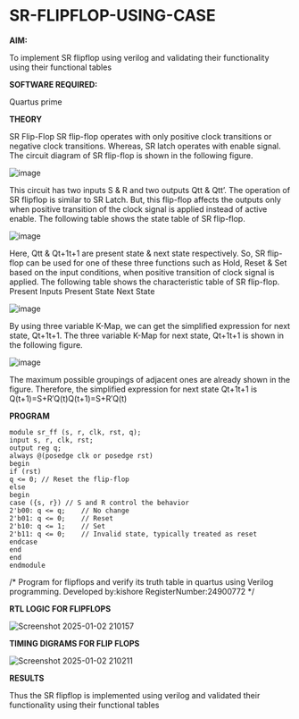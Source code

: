 # SR-FLIPFLOP-USING-CASE

**AIM:**

To implement  SR flipflop using verilog and validating their functionality using their functional tables

**SOFTWARE REQUIRED:**

Quartus prime

**THEORY**

SR Flip-Flop SR flip-flop operates with only positive clock transitions or negative clock transitions. Whereas, SR latch operates with enable signal. The circuit diagram of SR flip-flop is shown in the following figure.

![image](https://github.com/naavaneetha/SR-FLIPFLOP-USING-CASE/assets/154305477/0f710028-ad52-4d3e-9276-8714cf023a25)

 
This circuit has two inputs S & R and two outputs Qtt & Qtt’. The operation of SR flipflop is similar to SR Latch. But, this flip-flop affects the outputs only when positive transition of the clock signal is applied instead of active enable. The following table shows the state table of SR flip-flop.

![image](https://github.com/naavaneetha/SR-FLIPFLOP-USING-CASE/assets/154305477/dabfc4f4-87e3-4cbc-9472-f89ee1b5ed30)

 
Here, Qtt & Qt+1t+1 are present state & next state respectively. So, SR flip-flop can be used for one of these three functions such as Hold, Reset & Set based on the input conditions, when positive transition of clock signal is applied. The following table shows the characteristic table of SR flip-flop. Present Inputs Present State Next State

![image](https://github.com/naavaneetha/SR-FLIPFLOP-USING-CASE/assets/154305477/dd90d16c-aec5-4290-a586-e2346b1e9eb5)

 
By using three variable K-Map, we can get the simplified expression for next state, Qt+1t+1. The three variable K-Map for next state, Qt+1t+1 is shown in the following figure.

![image](https://github.com/naavaneetha/SR-FLIPFLOP-USING-CASE/assets/154305477/473efad6-d70b-4ca7-aeb7-898bbfca319f)

 
The maximum possible groupings of adjacent ones are already shown in the figure. Therefore, the simplified expression for next state Qt+1t+1 is Q(t+1)=S+R′Q(t)Q(t+1)=S+R′Q(t)


**PROGRAM**

    module sr_ff (s, r, clk, rst, q);
    input s, r, clk, rst;
    output reg q;
    always @(posedge clk or posedge rst)
    begin
    if (rst)
    q <= 0; // Reset the flip-flop
    else
    begin
    case ({s, r}) // S and R control the behavior
    2'b00: q <= q;    // No change
    2'b01: q <= 0;    // Reset
    2'b10: q <= 1;    // Set
    2'b11: q <= 0;    // Invalid state, typically treated as reset
    endcase
    end
    end
    endmodule

/* Program for flipflops and verify its truth table in quartus using Verilog programming. Developed by:kishore RegisterNumber:24900772
*/

**RTL LOGIC FOR FLIPFLOPS**

![Screenshot 2025-01-02 210157](https://github.com/user-attachments/assets/0160eb62-3fa5-4a0b-891c-8190a74fa2c7)


**TIMING DIGRAMS FOR FLIP FLOPS**

![Screenshot 2025-01-02 210211](https://github.com/user-attachments/assets/add4ad29-a6e8-4fa1-8c3d-da31b9c71d9c)


**RESULTS**

Thus the SR flipflop is implemented using verilog and validated their functionality using their functional tables
